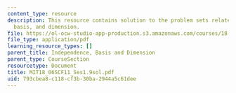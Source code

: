```yaml
---
content_type: resource
description: This resource contains solution to the problem sets related to independence,
  basis, and dimension.
file: https://ol-ocw-studio-app-production.s3.amazonaws.com/courses/18-06sc-linear-algebra-fall-2011/793cbea8c118cf3b30ba2944a5c61dee_MIT18_06SCF11_Ses1.9sol.pdf
file_type: application/pdf
learning_resource_types: []
parent_title: Independence, Basis and Dimension
parent_type: CourseSection
resourcetype: Document
title: MIT18_06SCF11_Ses1.9sol.pdf
uid: 793cbea8-c118-cf3b-30ba-2944a5c61dee
---
```

